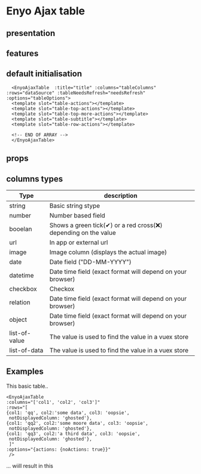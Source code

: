# Enyo Ajax table

## presentation



## features

## default initialisation


```
  <EnyoAjaxTable  :title="title" :columns="tableColumns" :rows="dataSource" :tableNeedsRefresh="needsRefresh" :options="tableOptions">
  <template slot="table-actions"></template>
  <template slot="table-top-actions"></template>
  <template slot="table-top-more-actions"></template>
  <template slot="table-subtitle"></template>
  <template slot="table-row-actions"></template>

  <!-- END OF ARRAY -->
  </EnyoAjaxTable>
  ```


## props


<ComponentDoc :component="'EnyoAjaxTable'" />


## columns types

| Type   |     description      |
|----------|---------------|
| string | Basic string stype |
| number | Number based field   |
| booelan | Shows a green tick(✔) or a red cross(❌) depending on the value |
| url | In app or external url |
| image | Image column (displays the actual image) |
| date | Date field ("DD-MM-YYYY") |
| datetime | Date time field (exact format will depend on your browser) |
| checkbox | Checkox |
| relation | Date time field (exact format will depend on your browser) <Badge text="beta"/> |
| object | Date time field (exact format will depend on your browser) |
| list-of-value | The value is used to find the value in a vuex store |
| list-of-data | The value is used to find the value in a vuex store |



## Examples

This basic table..
```
<EnyoAjaxTable
:columns="['col1', 'col2', 'col3']"
:rows="[
{col1: 'qq', col2:'some data', col3: 'oopsie',
 notDisplayedColumn: 'ghosted'},
{col1: 'qq2', col2:'some moore data', col3: 'oopsie',
 notDisplayedColumn: 'ghosted'},
{col1: 'qq3', col2:'a third data', col3: 'oopsie',
 notDisplayedColumn: 'ghosted'},
 ]"
:options="{actions: {noActions: true}}"
 />
```

... wiill result in this

<AjaxTableDemo />